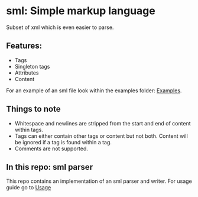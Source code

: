 # sml: Simple markup language

Subset of xml which is even easier to parse.

## Features:
- Tags
- Singleton tags
- Attributes
- Content

For an example of an sml file look within the examples folder: [Examples](./examples).

## Things to note

- Whitespace and newlines are stripped from the start and end of content within tags.
- Tags can either contain other tags or content but not both. Content will be ignored if a tag is found within a tag. 
- Comments are not supported.

## In this repo: sml parser

This repo contains an implementation of an sml parser and writer. For usage guide go to [Usage](./usage.md)
